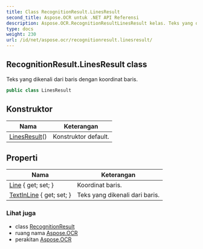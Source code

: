 ```yaml
---
title: Class RecognitionResult.LinesResult
second_title: Aspose.OCR untuk .NET API Referensi
description: Aspose.OCR.RecognitionResultLinesResult kelas. Teks yang dikenali dari baris dengan koordinat baris.
type: docs
weight: 230
url: /id/net/aspose.ocr/recognitionresult.linesresult/
---
```

## RecognitionResult.LinesResult class

Teks yang dikenali dari baris dengan koordinat baris.

```csharp
public class LinesResult
```

## Konstruktor

| Nama | Keterangan |
| --- | --- |
| [LinesResult](linesresult/)() | Konstruktor default. |

## Properti

| Nama | Keterangan |
| --- | --- |
| [Line](../../aspose.ocr/linesresult/line/) { get; set; } | Koordinat baris. |
| [TextInLine](../../aspose.ocr/linesresult/textinline/) { get; set; } | Teks yang dikenali dari baris. |

### Lihat juga

* class [RecognitionResult](../recognitionresult/)
* ruang nama [Aspose.OCR](../../aspose.ocr/)
* perakitan [Aspose.OCR](../../)


